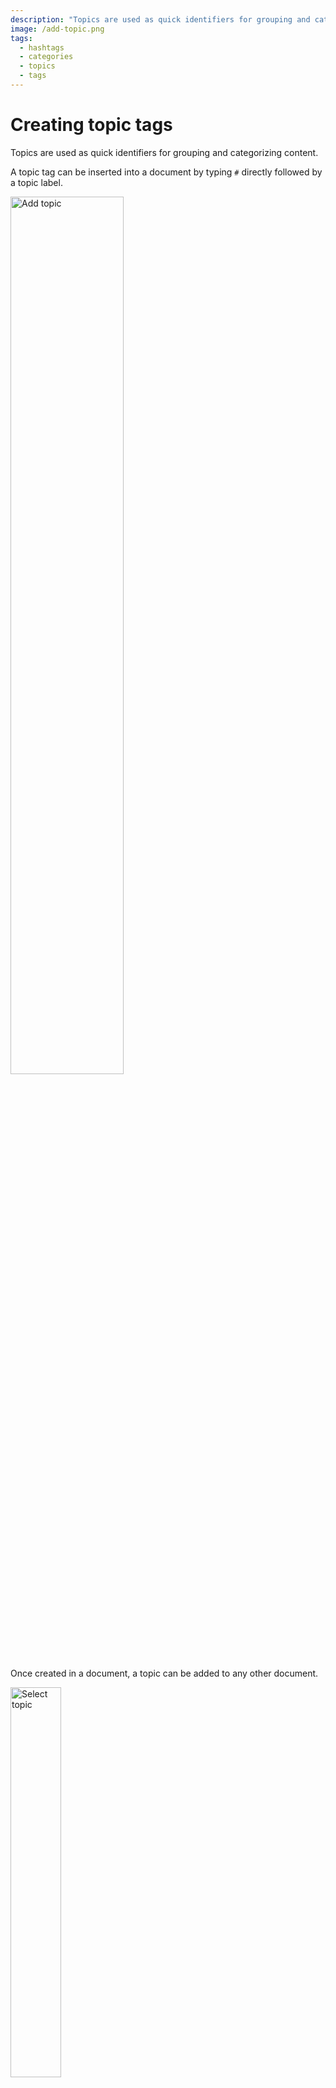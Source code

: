 ```yaml
---
description: "Topics are used as quick identifiers for grouping and categorizing content. A topic tag can be inserted into a document by typing # directly followed by a topic label. Once created in a document, a topic can be added to any other document."
image: /add-topic.png
tags:
  - hashtags
  - categories
  - topics
  - tags
---
```


# Creating topic tags

Topics are used as quick identifiers for grouping and categorizing content.

A topic tag can be inserted into a document by typing `#` directly followed by a topic label.

<img src="/add-topic.png" alt="Add topic" style="width: 60%" />

Once created in a document, a topic can be added to any other document.

<img src="/select-topic.png" alt="Select topic" style="width: 40%" />

Multiple topics can be added to a single document. A topic [is removed](#deleting-topics) if it not linked to any document. It can always be created again by adding it back into a document.

## Filtering documents by topic

You can filter documents by selecting a topic in the file drawer.

![Filter documents by topic](/filter-documents-by-topic.png)

## Deleting a topic from a document

A topic can be removed from a document by deleting it from the content.

## Deleting topics

A topic is only removed if it's not referenced in any document.
